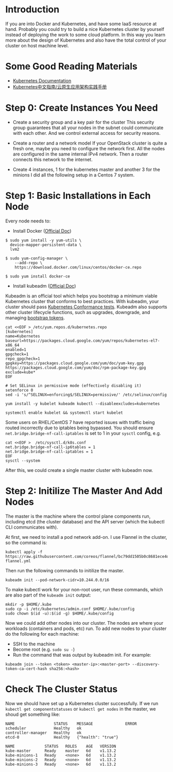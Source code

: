 # Introduction
If you are into Docker and Kubernetes, and have some IaaS resource at hand. Probably you could try to build a nice Kubernetes cluster by yourself instead of deploying the work to some cloud platform. In this way you learn more about the design of Kubernetes and also have the total control of your cluster on host machine level.

# Some Good Reading Materials

- [Kubernetes Documentation](https://kubernetes.io/docs/)
- [Kubernetes中文指南/云原生应用架构实践手册](https://jimmysong.io/kubernetes-handbook/)

<!--more-->

# Step 0: Create Instances You Need

- Create a security group and a key pair for the cluster
This security group guarantees that all your nodes in the subnet could communicate with each other. And we control external access for security reasons.

- Create a router and a network model
If your OpenStack cluster is quite a fresh one, maybe you need to configure the network first. All the nodes are configured in the same internal IPv4 network. Then a router connects this network to the internet.

- Create 4 instances, 1 for the kubernetes master and another 3 for the minions
I did all the following setup in a Centos 7 system.

# Step 1: Basic Installations in Each Node

Every node needs to:

- Install Docker ([Official Doc](https://docs.docker.com/install/linux/docker-ce/centos/))

```
$ sudo yum install -y yum-utils \
  device-mapper-persistent-data \
  lvm2

$ sudo yum-config-manager \
    --add-repo \
    https://download.docker.com/linux/centos/docker-ce.repo

$ sudo yum install docker-ce
```

- Install kubeadm ([Official Doc](https://kubernetes.io/docs/setup/independent/create-cluster-kubeadm/))

Kubeadm is an official tool which helps you bootstrap a minimum viable Kubernetes cluster that conforms to best practices. With kubeadm, your cluster should pass [Kubernetes Conformance tests](https://kubernetes.io/blog/2017/10/software-conformance-certification). Kubeadm also supports other cluster lifecycle functions, such as upgrades, downgrade, and managing [bootstrap tokens](https://kubernetes.io/docs/reference/access-authn-authz/bootstrap-tokens/).

```
cat <<EOF > /etc/yum.repos.d/kubernetes.repo
[kubernetes]
name=Kubernetes
baseurl=https://packages.cloud.google.com/yum/repos/kubernetes-el7-x86_64
enabled=1
gpgcheck=1
repo_gpgcheck=1
gpgkey=https://packages.cloud.google.com/yum/doc/yum-key.gpg https://packages.cloud.google.com/yum/doc/rpm-package-key.gpg
exclude=kube*
EOF

# Set SELinux in permissive mode (effectively disabling it)
setenforce 0
sed -i 's/^SELINUX=enforcing$/SELINUX=permissive/' /etc/selinux/config

yum install -y kubelet kubeadm kubectl --disableexcludes=kubernetes

systemctl enable kubelet && systemctl start kubelet
```

Some users on RHEL/CentOS 7 have reported issues with traffic being routed incorrectly due to iptables being bypassed. You should ensure `net.bridge.bridge-nf-call-iptables` is set to 1 in your `sysctl` config, e.g.

```
cat <<EOF >  /etc/sysctl.d/k8s.conf
net.bridge.bridge-nf-call-ip6tables = 1
net.bridge.bridge-nf-call-iptables = 1
EOF
sysctl --system
```

After this, we could create a single master cluster with kubeadm now.

# Step 2: Initilize The Master And Add Nodes

The master is the machine where the control plane components run, including etcd (the cluster database) and the API server (which the kubectl CLI communicates with).

At first, we need to install a pod network add-on. I use Flannel in the cluster, so the command is:

```
kubectl apply -f https://raw.githubusercontent.com/coreos/flannel/bc79dd1505b0c8681ece4de4c0d86c5cd2643275/Documentation/kube-flannel.yml
```

Then run the following commands to initilize the master.

```
kubeadm init --pod-network-cidr=10.244.0.0/16
```

To make kubectl work for your non-root user, run these commands, which are also part of the `kubeadm init` output:

```
mkdir -p $HOME/.kube
sudo cp -i /etc/kubernetes/admin.conf $HOME/.kube/config
sudo chown $(id -u):$(id -g) $HOME/.kube/config
```

Now we could add other nodes into our cluster. The nodes are where your workloads (containers and pods, etc) run. To add new nodes to your cluster do the following for each machine:

- SSH to the machine
- Become root (e.g. `sudo su -`)
- Run the command that was output by kubeadm init. For example:

```
kubeadm join --token <token> <master-ip>:<master-port> --discovery-token-ca-cert-hash sha256:<hash>
```

# Check The Cluster Status

Now we should have set up a Kubernetes cluster successfully. If we run `kubectl get componentstatuses` or `kubectl get nodes` in the master, we shoud get something like:

```
NAME                 STATUS    MESSAGE              ERROR
scheduler            Healthy   ok                   
controller-manager   Healthy   ok                   
etcd-0               Healthy   {"health": "true"}   

NAME             STATUS   ROLES    AGE   VERSION
kube-master      Ready    master   6d    v1.13.2
kube-minions-1   Ready    <none>   6d    v1.13.2
kube-minions-2   Ready    <none>   6d    v1.13.2
kube-minions-3   Ready    <none>   6d    v1.13.2
```
